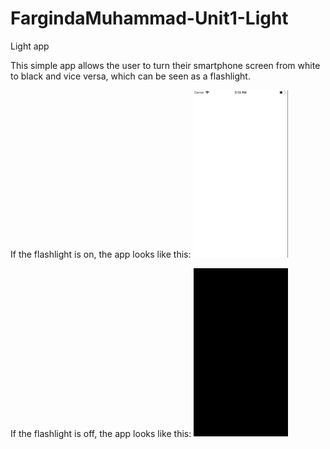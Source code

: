# FargindaMuhammad-Unit1-Light
Light app

This simple app allows the user to turn their smartphone screen from white to black and vice versa, which can be seen as a flashlight.

If the flashlight is on, the app looks like this:
<img src="https://github.com/Farginda/FargindaMuhammad-Unit1-Light/blob/master/doc/Schermafbeelding%202018-12-16%20om%2015.13.30.png" width="30%" height="30%"/>

If the flashlight is off, the app looks like this:
<img src="https://github.com/Farginda/FargindaMuhammad-Unit1-Light/blob/master/doc/Schermafbeelding%202018-12-16%20om%2015.13.39.png" width="30%" height="30%"/>
